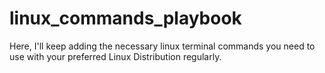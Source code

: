 # linux_commands_playbook

Here, I'll keep adding the necessary linux terminal commands you need to use with your preferred Linux Distribution regularly.
